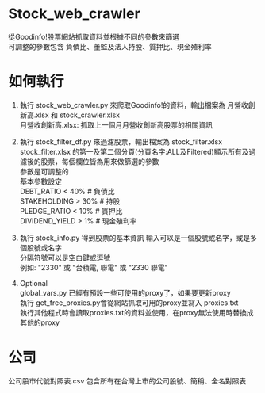 # Stock_web_crawler
從Goodinfo!股票網站抓取資料並根據不同的參數來篩選  
可調整的參數包含 負債比、董監及法人持股、質押比、現金殖利率

# 如何執行  
1. 執行 stock_web_crawler.py 來爬取Goodinfo!的資料，輸出檔案為 月營收創新高.xlsx 和 stock_crawler.xlsx  
月營收創新高.xlsx: 抓取上一個月月營收創新高股票的相關資訊  
2. 執行 stock_filter_df.py 來過濾股票，輸出檔案為 stock_filter.xlsx  
stock_filter.xlsx 的第一及第二個分頁(分頁名字:ALL及Filtered)顯示所有及過濾後的股票，每個欄位皆為用來做篩選的參數  
參數是可調整的  
基本參數設定  
DEBT_RATIO < 40%       # 負債比  
STAKEHOLDING > 30%     # 持股  
PLEDGE_RATIO < 10%     # 質押比  
DIVIDEND_YIELD > 1%    # 現金殖利率  
3. 執行 stock_info.py 得到股票的基本資訊
輸入可以是一個股號或名字，或是多個股號或名字  
分隔符號可以是空白鍵或逗號  
例如: "2330" 或 "台積電, 聯電" 或 "2330 聯電"

4. Optional  
global_vars.py 已經有預設一些可使用的proxy了，如果要更新proxy  
執行 get_free_proxies.py會從網站抓取可用的proxy並寫入 proxies.txt  
執行其他程式時會讀取proxies.txt的資料並使用，在proxy無法使用時替換成其他的proxy

# 公司
公司股市代號對照表.csv 包含所有在台灣上市的公司股號、簡稱、全名對照表
